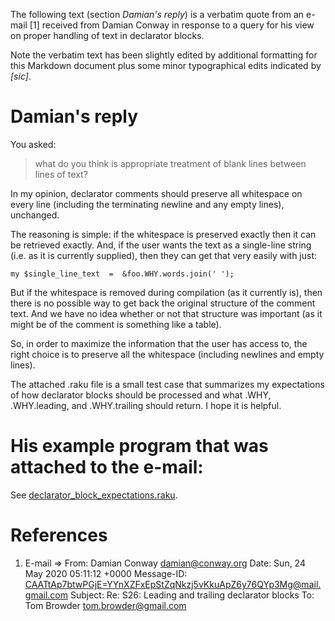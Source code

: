 
The following text (section *Damian's reply*) is a verbatim quote from
an e-mail [1] received from Damian Conway in response to a query for
his view on proper handling of text in declarator blocks.

Note the verbatim text has been slightly edited by additional
formatting for this Markdown document plus some minor typographical
edits indicated by *[sic]*.

# Damian's reply

You asked:

> what do you think is appropriate treatment of blank lines between lines of text?

In my opinion, declarator comments should preserve all whitespace on
every line (including the terminating newline and any empty lines),
unchanged.

The reasoning is simple: if the whitespace is preserved exactly then
it can be retrieved exactly. And, if the user wants the text as a
single-line string (i.e. as it is currently supplied), then they can
get that very easily with just:

    my $single_line_text  =  &foo.WHY.words.join(' ');

But if the whitespace is removed during compilation (as it currently
is), then there is no possible way to get back the original structure
of the comment text. And we have no idea whether or not that structure
was important (as it might be of the comment is something like a
table).

So, in order to maximize the information that the user has access to,
the right choice is to preserve all the whitespace (including newlines
and empty lines).

The attached .raku file is a small test case that summarizes my
expectations of how declarator blocks should be processed and what
.WHY, .WHY.leading, and .WHY.trailing should return. I hope it is
helpful.

# His example program that was attached to the e-mail:

See [declarator_block_expectations.raku](./declarator_block_expectations.raku).

# References

1. E-mail =>
   From: Damian Conway <damian@conway.org>
   Date: Sun, 24 May 2020 05:11:12 +0000
   Message-ID: <CAATtAp7btwPGjE=YYnXZFxEpStZqNkzj5vKkuApZ6y76QYp3Mg@mail.gmail.com>
   Subject: Re: S26: Leading and trailing declarator blocks
   To: Tom Browder <tom.browder@gmail.com>
